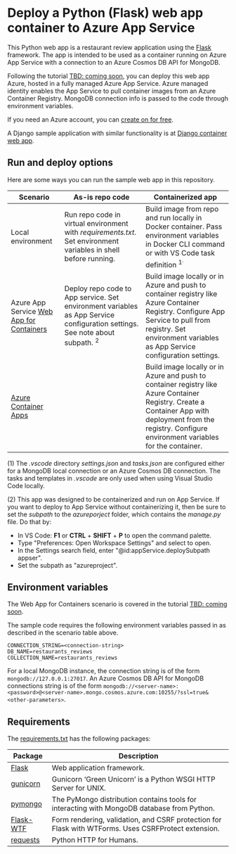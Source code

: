 # Deploy a Python (Flask) web app container to Azure App Service

This Python web app is a restaurant review application using the [Flask](https://flask.palletsprojects.com/en/2.2.x/) framework. The app is intended to be used as a container running on Azure App Service with a connection to an Azure Cosmos DB API for MongoDB. 

Following the tutorial [TBD: coming soon](TBD), you can deploy this web app Azure, hosted in a fully managed Azure App Service. Azure managed identity enables the App Service to pull container images from an Azure Container Registry. MongoDB connection info is passed to the code through environment variables. 

If you need an Azure account, you can [create on for free](https://azure.microsoft.com/free/).

A Django sample application with similar functionality is at [Django container web app](https://github.com/Azure-Samples/msdocs-python-django-container-web-app).

## Run and deploy options

Here are some ways you can run the sample web app in this repository.

| Scenario | As-is repo code        | Containerized app |
| ----------- | ----------- | ----------|
| Local environment | Run repo code in virtual environment with *requirements.txt*. Set environment variables in shell before running. | Build image from repo and run locally in Docker container. Pass environment variables in Docker CLI command or with VS Code task definition <sup>1<sup>. |
| Azure App Service [Web App for Containers](https://azure.microsoft.com/services/app-service/containers/) | Deploy repo code to App service. Set environment variables as App Service configuration settings. See note about subpath. <sup>2</sup> | Build image locally or in Azure and push to container registry like Azure Container Registry. Configure App Service to pull from registry. Set environment variables as App Service configuration settings. |
| [Azure Container Apps](https://docs.microsoft.com/azure/container-apps/overview) | &nbsp; |  Build image locally or in Azure and push to container registry like Azure Container Registry. Create a Container App with deployment from the registry. Configure environment variables for the container. |

(1) The *.vscode* directory *settings.json* and *tasks.json* are configured either for a MongoDB local connection or an Azure Cosmos DB connection. The tasks and templates in *.vscode* are only used when using Visual Studio Code locally.

(2) This app was designed to be containerized and run on App Service. If you want to deploy to App Service without containerizing it, then be sure to set the *subpath* to the *azureporject* folder, which contains the *manage.py* file. Do that by:

* In VS Code: **F1** or **CTRL** + **SHIFT** + **P** to open the command palette.
* Type "Preferences: Open Workspace Settings" and select to open.
* In the Settings search field, enter "@id:appService.deploySubpath appser".
* Set the subpath as "azureproject".


## Environment variables

The Web App for Containers scenario is covered in the tutorial [TBD: coming soon](TBD).

The sample code requires the following environment variables passed in as described in the scenario table above.

```
CONNECTION_STRING=<connection-string>
DB_NAME=restaurants_reviews
COLLECTION_NAME=restaurants_reviews
```

For a local MongoDB instance, the connection string is of the form `mongodb://127.0.0.1:27017`. An Azure Cosmos DB API for MongoDB connections string is of the form `mongodb://<server-name>:<password>@<server-name>.mongo.cosmos.azure.com:10255/?ssl=true&<other-parameters>`.

## Requirements

The [requirements.txt](./requirements.txt) has the following packages:

| Package | Description |
| ------- | ----------- |
| [Flask](https://pypi.org/project/Flask/) | Web application framework. |
| [gunicorn](https://pypi.org/project/gunicorn/) | Gunicorn ‘Green Unicorn’ is a Python WSGI HTTP Server for UNIX. |
| [pymongo](https://pypi.org/project/pymongo/) | The PyMongo distribution contains tools for interacting with MongoDB database from Python. |
| [Flask-WTF](https://pypi.org/project/Flask-WTF/) | Form rendering, validation, and CSRF protection for Flask with WTForms. Uses CSRFProtect extension. |
| [requests](https://pypi.org/project/requests/) | Python HTTP for Humans. |


